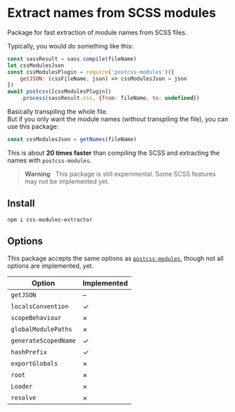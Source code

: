# Extract names from SCSS modules

Package for fast extraction of module names from SCSS files.

Typically, you would do something like this:

```javascript
const sassResult = sass.compile(fileName)
let cssModulesJson
const cssModulesPlugin = require('postcss-modules')({
    getJSON: (cssFileName, json) => cssModulesJson = json
})
await postcss([cssModulesPlugin])
    .process(sassResult.css, {from: fileName, to: undefined})
```

Basically transpiling the whole file.  
But if you only want the module names (without transpiling the file), you can use this package:

```javascript
const cssModulesJson = getNames(fileName)
```

This is about **20 times faster** than compiling the SCSS and extracting the names with `postcss-modules`.

> **Warning**&nbsp;&nbsp;
> This package is still experimental. Some SCSS features may not be implemented yet.

## Install

```
npm i css-modules-extractor
```

## Options

This package accepts the same options as [`postcss-modules`](https://github.com/madyankin/postcss-modules), though not
all options are implemented, yet.

| Option               | Implemented |
|----------------------|-------------|
| `getJSON`            | –           |
| `localsConvention`   | ✓           |
| `scopeBehaviour`     | ×           |
| `globalModulePaths`  | ×           |
| `generateScopedName` | ✓           |
| `hashPrefix`         | ✓           |
| `exportGlobals`      | ×           |
| `root`               | ×           |
| `Loader`             | ×           |
| `resolve`            | ×           |

